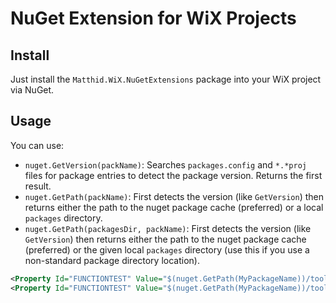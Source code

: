 # NuGet Extension for WiX Projects

## Install

Just install the `Matthid.WiX.NuGetExtensions` package into your WiX project via NuGet.

## Usage

You can use:

- `nuget.GetVersion(packName)`: Searches `packages.config` and `*.*proj` files for package entries to detect the package version. Returns the first result.
- `nuget.GetPath(packName)`: First detects the version (like `GetVersion`) then returns either the path to the nuget package cache (preferred) or a local `packages` directory.
- `nuget.GetPath(packagesDir, packName)`: First detects the version (like `GetVersion`) then returns either the path to the nuget package cache (preferred) or the given local `packages` directory (use this if you use a non-standard package directory location).

```xml
<Property Id="FUNCTIONTEST" Value="$(nuget.GetPath(MyPackageName))/tools/Installer.msi" />
<Property Id="FUNCTIONTEST" Value="$(nuget.GetPath(MyPackageName))/tools/Installer_$(nuget.GetVersion(MyPackageName)).msi" />
```

